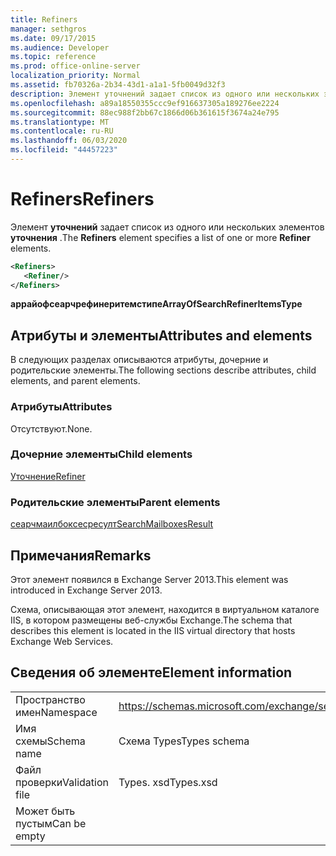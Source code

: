 ```yaml
---
title: Refiners
manager: sethgros
ms.date: 09/17/2015
ms.audience: Developer
ms.topic: reference
ms.prod: office-online-server
localization_priority: Normal
ms.assetid: fb70326a-2b34-43d1-a1a1-5fb0049d32f3
description: Элемент уточнений задает список из одного или нескольких элементов уточнения.
ms.openlocfilehash: a89a18550355ccc9ef916637305a189276ee2224
ms.sourcegitcommit: 88ec988f2bb67c1866d06b361615f3674a24e795
ms.translationtype: MT
ms.contentlocale: ru-RU
ms.lasthandoff: 06/03/2020
ms.locfileid: "44457223"
---
```

# <a name="refiners"></a><span data-ttu-id="a4799-103">Refiners</span><span class="sxs-lookup"><span data-stu-id="a4799-103">Refiners</span></span>

<span data-ttu-id="a4799-104">Элемент **уточнений** задает список из одного или нескольких элементов **уточнения** .</span><span class="sxs-lookup"><span data-stu-id="a4799-104">The **Refiners** element specifies a list of one or more **Refiner** elements.</span></span> 
  
```XML
<Refiners>
   <Refiner/>
</Refiners>
```

 <span data-ttu-id="a4799-105">**аррайофсеарчрефинеритемстипе**</span><span class="sxs-lookup"><span data-stu-id="a4799-105">**ArrayOfSearchRefinerItemsType**</span></span>
## <a name="attributes-and-elements"></a><span data-ttu-id="a4799-106">Атрибуты и элементы</span><span class="sxs-lookup"><span data-stu-id="a4799-106">Attributes and elements</span></span>

<span data-ttu-id="a4799-107">В следующих разделах описываются атрибуты, дочерние и родительские элементы.</span><span class="sxs-lookup"><span data-stu-id="a4799-107">The following sections describe attributes, child elements, and parent elements.</span></span>
  
### <a name="attributes"></a><span data-ttu-id="a4799-108">Атрибуты</span><span class="sxs-lookup"><span data-stu-id="a4799-108">Attributes</span></span>

<span data-ttu-id="a4799-109">Отсутствуют.</span><span class="sxs-lookup"><span data-stu-id="a4799-109">None.</span></span>
  
### <a name="child-elements"></a><span data-ttu-id="a4799-110">Дочерние элементы</span><span class="sxs-lookup"><span data-stu-id="a4799-110">Child elements</span></span>

[<span data-ttu-id="a4799-111">Уточнение</span><span class="sxs-lookup"><span data-stu-id="a4799-111">Refiner</span></span>](refiner.md)
  
### <a name="parent-elements"></a><span data-ttu-id="a4799-112">Родительские элементы</span><span class="sxs-lookup"><span data-stu-id="a4799-112">Parent elements</span></span>

[<span data-ttu-id="a4799-113">сеарчмаилбоксесресулт</span><span class="sxs-lookup"><span data-stu-id="a4799-113">SearchMailboxesResult</span></span>](searchmailboxesresult.md)
  
## <a name="remarks"></a><span data-ttu-id="a4799-114">Примечания</span><span class="sxs-lookup"><span data-stu-id="a4799-114">Remarks</span></span>

<span data-ttu-id="a4799-115">Этот элемент появился в Exchange Server 2013.</span><span class="sxs-lookup"><span data-stu-id="a4799-115">This element was introduced in Exchange Server 2013.</span></span>
  
<span data-ttu-id="a4799-116">Схема, описывающая этот элемент, находится в виртуальном каталоге IIS, в котором размещены веб-службы Exchange.</span><span class="sxs-lookup"><span data-stu-id="a4799-116">The schema that describes this element is located in the IIS virtual directory that hosts Exchange Web Services.</span></span>
  
## <a name="element-information"></a><span data-ttu-id="a4799-117">Сведения об элементе</span><span class="sxs-lookup"><span data-stu-id="a4799-117">Element information</span></span>

|||
|:-----|:-----|
|<span data-ttu-id="a4799-118">Пространство имен</span><span class="sxs-lookup"><span data-stu-id="a4799-118">Namespace</span></span>  <br/> |https://schemas.microsoft.com/exchange/services/2006/types  <br/> |
|<span data-ttu-id="a4799-119">Имя схемы</span><span class="sxs-lookup"><span data-stu-id="a4799-119">Schema name</span></span>  <br/> |<span data-ttu-id="a4799-120">Схема Types</span><span class="sxs-lookup"><span data-stu-id="a4799-120">Types schema</span></span>  <br/> |
|<span data-ttu-id="a4799-121">Файл проверки</span><span class="sxs-lookup"><span data-stu-id="a4799-121">Validation file</span></span>  <br/> |<span data-ttu-id="a4799-122">Types. xsd</span><span class="sxs-lookup"><span data-stu-id="a4799-122">Types.xsd</span></span>  <br/> |
|<span data-ttu-id="a4799-123">Может быть пустым</span><span class="sxs-lookup"><span data-stu-id="a4799-123">Can be empty</span></span>  <br/> ||
   

